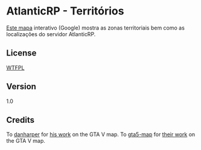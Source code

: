 AtlanticRP - Territórios
====
[Este mapa](https://atlanticrp.github.io/AtlanticTerritorios/#)
interativo (Google) mostra as zonas territoriais bem como as localizações do servidor AtlanticRP.

## License

[WTFPL](LICENSE)

## Version

1.0

## Credits

To [danharper](https://github.com/danharper/) for [his work](https://github.com/danharper/GTAV) on the GTA V map.
To [gta5-map](https://github.com/gta5-map) for [their work](https://github.com/gta5-map/gta5-map.github.io) on the GTA V map.
